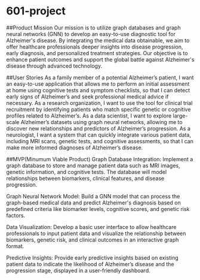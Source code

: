 # 601-project
##Product Mission
Our mission is to utilize graph databases and graph neural networks (GNN) to develop an easy-to-use diagnostic tool for Alzheimer's disease. By integrating the medical data obtainable, we aim to offer healthcare professionals deeper insights into disease progression, early diagnosis, and personalized treatment strategies. Our objective is to enhance patient outcomes and support the global battle against Alzheimer's disease through advanced technology.

##User Stories
As a family member of a potential Alzheimer’s patient, I want an easy-to-use application that allows me to perform an initial assessment at home using cognitive tests and symptom checklists, so that I can detect early signs of Alzheimer’s and seek professional medical advice if necessary.
As a research organization, I want to use the tool for clinical trial recruitment by identifying patients who match specific genetic or cognitive profiles related to Alzheimer’s.
As a data scientist, I want to explore large-scale Alzheimer’s datasets using graph neural networks, allowing me to discover new relationships and predictors of Alzheimer’s progression.
As a neurologist, I want a system that can quickly integrate various patient data, including MRI scans, genetic tests, and cognitive assessments, so that I can make more informed diagnoses of Alzheimer’s disease.

##MVP(Minumum Viable Product)
Graph Database Integration: Implement a graph database to store and manage patient data such as MRI images, genetic information, and cognitive tests. The database will model relationships between biomarkers, clinical features, and disease progression.

Graph Neural Network Model: Build a GNN model that can process the graph-based medical data and predict Alzheimer's diagnosis based on predefined criteria like biomarker levels, cognitive scores, and genetic risk factors.

Data Visualization: Develop a basic user interface to allow healthcare professionals to input patient data and visualize the relationship between biomarkers, genetic risk, and clinical outcomes in an interactive graph format.

Predictive Insights: Provide early predictive insights based on existing patient data to indicate the likelihood of Alzheimer’s disease and the progression stage, displayed in a user-friendly dashboard.
